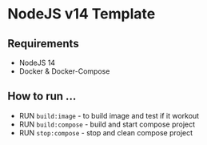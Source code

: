 # NodeJS v14 Template

## Requirements

- NodeJS 14
- Docker & Docker-Compose

## How to run ...

- RUN `build:image` - to build image and test if it workout
- RUN `build:compose` - build and start compose project
- RUN `stop:compose` - stop and clean compose project
